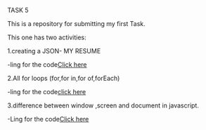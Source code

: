 TASK  5

This is a repository for submitting my first Task.

This one has two activities:

1.creating a JSON- MY RESUME
  
  -ling for the code[Click here](https://medium.com/@subramanianbeee/json-formate-my-resume-20995278f6b6)

2.All for loops (for,for in,for of,forEach)

  -ling for the code[click here](https://medium.com/@subramanianbeee/for-the-above-json-iterate-over-all-for-loops-for-for-in-for-of-foreach-9093684901da)

3.difference between window ,screen and document in javascript.

  -Ling for the code[Click here](https://medium.com/@subramanianbeee/difference-between-window-screen-and-document-in-java-script-1391e97a0eb5)